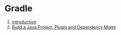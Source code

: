 # Gradle

1. [Introduction](1.Intro.md)
2. [Build a Java Project, Plugin and Dependency Mgmt](2.BuildJavaProj.md)
